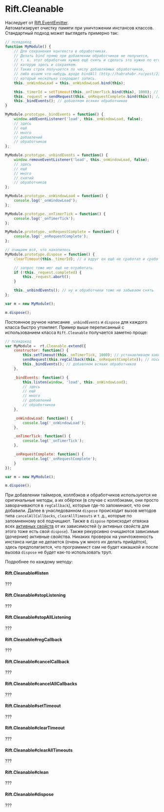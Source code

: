 # Rift.Cleanable

Наследует от [Rift.EventEmitter](https://github.com/2gis/RiftJS/blob/master/docs/EventEmitter.ru.md).  
Автоматизирует очистку памяти при уничтожении инстансов классов. Стандартный подход может выглядеть примерно так:
```js
// псевдокод
function MyModule() {
	// Для сохранения контекста в обработчиках.
	// Делать bind прямо при добавлении обработчиков не получится,
	// т. к. этот обработчик нужно ещё снять и сделать это нужно по его забинденной копии,
	// которую здесь и сохраняем.
	// Таких строк получается по числу добавляемых обработчиков,
	// либо юзаем что-нибудь вроде bindAll (http://habrahabr.ru/post/231411/),
	// который несколько сокращает запись.
	this._onWindowLoad = this._onWindowLoad.bind(this);

	this._timerId = setTimeout(this._onTimerTick.bind(this), 1000); // устанавливаем какой-то таймер
	this._request = sendRequest(this._onRequestComplete.bind(this)); // посылаем какой-то запрос
	this._bindEvents(); // добавляем всяких обработчиков
}

MyModule.prototype._bindEvents = function() {
	window.addEventListener('load', this._onWindowLoad, false);
	// здесь
	// ещё
	// много
	// добавлений
	// обработчиков
};

MyModule.prototype._unbindEvents = function() {
	window.removeEventListener('load', this._onWindowLoad, false);
	// здесь
	// ещё
	// много
	// снятий
	// обработчиков
};

MyModule.prototype._onWindowLoad = function() {
	console.log('_onWindowLoad');
};

MyModule.prototype._onTimerTick = function() {
	console.log('_onTimerTick');
};

MyModule.prototype._onRequestComplete = function() {
	console.log('_onRequestComplete');
};

// очищаем всё, что накопилось
MyModule.prototype.dispose = function() {
	clearTimeout(this._timerId); // а вдруг он ещё не сработал и сработает на убитом инстансе

	// запрос тоже мог ещё не отработать
	if (!this._request.completed) {
		this._request.abort();
	}

	this._unbindEvents(); // ну и обработчики тоже не забываем снять
};

var m = new MyModule();

m.dispose();
```

Постоянное ручное написание `_unbindEvents` и `dispose` для каждого класса быстро утомляет. Пример выше переписанный с использованием класса `Rift.Cleanable` получается заметно проще:

```js
// псевдокод
var MyModule =  rt.Cleanable.extend({
	constructor: function() {
		this.setTimeout(this._onTimerTick, 1000); // устанавливаем какой-то таймер
		sendRequest(this.regCallback(this._onRequestComplete)); // посылаем какой-то запрос
		this._bindEvents(); // добавляем всяких обработчиков
	},

	_bindEvents: function() {
		this.listen(window, 'load', this._onWindowLoad);
		// здесь
		// ещё
		// много
		// добавлений
		// обработчиков
	},

	_onWindowLoad: function() {
		console.log('_onWindowLoad');
	},

	_onTimerTick: function() {
		console.log('_onTimerTick');
	},

	_onRequestComplete: function() {
		console.log('_onRequestComplete');
	}
});

var m = new MyModule();

m.dispose();
```

При добавлении таймеров, коллбэков и обработчиков используются не оригинальные методы, а их обёртки (в случае с коллбэками, они просто заворачиваются в `regCallback`), которые где-то запоминают, что они добавили. Далее в унаследованном `dispose` происходит вызов методов типа `cancelAllCallbacks`, `clearAllTimeouts` и т. д., которые по запомненному всё подчищают. Также в `dispose` происходит отвязка всех [активных свойств](https://github.com/2gis/RiftJS/blob/master/docs/ActiveProperty.ru.md) от их зависимостей (у активных свойств для этого тоже есть свой `dispose`). Также рекурсивно очищаются зависимые (дочерние) активные свойства. Никаких проверок на уничтоженность инстанса нигде не делается (очень уж много их делать прийдётся), здесь предполагается, что программист сам не будет какашкой и после вызова `dispose` не будет как-то использовать труп.

Подробнее по каждому методу:

#### Rift.Cleanable#listen

???

#### Rift.Cleanable#stopListening

???

#### Rift.Cleanable#stopAllListening

???

#### Rift.Cleanable#regCallback

???

#### Rift.Cleanable#cancelCallback

???

#### Rift.Cleanable#cancelAllCallbacks

???

#### Rift.Cleanable#setTimeout

???

#### Rift.Cleanable#clearTimeout

???

#### Rift.Cleanable#clearAllTimeouts

???

#### Rift.Cleanable#clean

???

#### Rift.Cleanable#dispose

???
